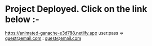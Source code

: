 # Project Deployed. Click on the link below :-
https://animated-ganache-e3d788.netlify.app
user:pass => guest@email.com  :  guest@email.com
